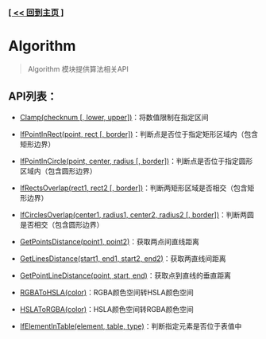 ### [[ << 回到主页 ]](../index.md)

# Algorithm

> Algorithm 模块提供算法相关API

## API列表：

+ [Clamp(checknum [, lower, upper])](_Clamp_.md)：将数值限制在指定区间

+ [IfPointInRect(point, rect [, border])](_IfPointInRect_.md)：判断点是否位于指定矩形区域内（包含矩形边界）

+ [IfPointInCircle(point, center, radius [, border])](_IfPointInCircle_.md)：判断点是否位于指定圆形区域内（包含圆形边界）

+ [IfRectsOverlap(rect1, rect2 [, border])](_IfRectsOverlap_.md)：判断两矩形区域是否相交（包含矩形边界）

+ [IfCirclesOverlap(center1, radius1, center2, radius2 [, border])](_IfCirclesOverlap_.md)：判断两圆是否相交（包含圆形边界）

+ [GetPointsDistance(point1, point2)](_GetPointsDistance_.md)：获取两点间直线距离

+ [GetLinesDistance(start1, end1, start2, end2)](_GetLinesDistance_.md)：获取两直线间距离

+ [GetPointLineDistance(point, start, end)](_GetPointLineDistance_.md)：获取点到直线的垂直距离

+ [RGBAToHSLA(color)](_RGBAToHSLA_.md)：RGBA颜色空间转HSLA颜色空间

+ [HSLAToRGBA(color)](_HSLAToRGBA_.md)：HSLA颜色空间转RGBA颜色空间

+ [IfElementInTable(element, table, type)](_IfElementInTable_.md)：判断指定元素是否位于表值中
